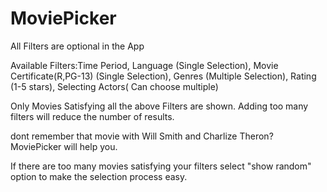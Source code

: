 # MoviePicker

All Filters are optional in the App

Available Filters:Time Period, Language (Single Selection), Movie Certificate(R,PG-13) (Single Selection), Genres (Multiple Selection), Rating (1-5 stars), Selecting Actors( Can choose multiple)

Only Movies Satisfying all the above Filters are shown. Adding too many filters will reduce the number of results.

 dont remember that movie with Will Smith and Charlize Theron? MoviePicker will help you. 
 
If there are too many movies satisfying your filters select "show random" option to make the selection process easy.
